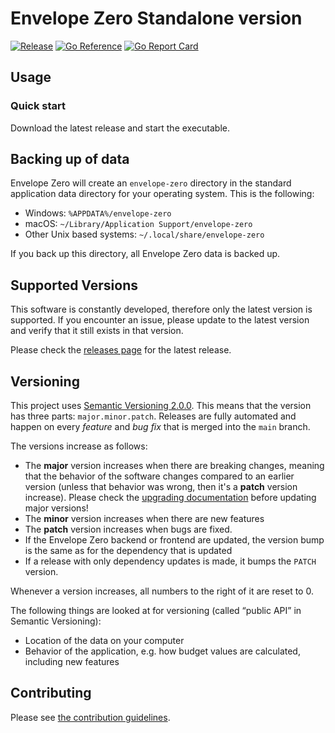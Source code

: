 # Envelope Zero Standalone version

[![Release](https://img.shields.io/github/release/envelope-zero/standalone.svg?style=flat-square)](https://github.com/envelope-zero/standalone/releases/latest) [![Go Reference](https://pkg.go.dev/badge/github.com/envelope-zero/standalone.svg)](https://pkg.go.dev/github.com/envelope-zero/standalone) [![Go Report Card](https://goreportcard.com/badge/github.com/envelope-zero/standalone)](https://goreportcard.com/report/github.com/envelope-zero/standalone)

## Usage

### Quick start

Download the latest release and start the executable.

## Backing up of data

Envelope Zero will create an `envelope-zero` directory in the standard application data directory for your operating system. This is the following:

- Windows: `%APPDATA%/envelope-zero`
- macOS: `~/Library/Application Support/envelope-zero`
- Other Unix based systems: `~/.local/share/envelope-zero`

If you back up this directory, all Envelope Zero data is backed up.

## Supported Versions

This software is constantly developed, therefore only the latest version is supported. If you encounter an issue, please update to the latest version and verify that it still exists in that version.

Please check the [releases page](https://github.com/envelope-zero/standalone/releases) for the latest release.

## Versioning

This project uses [Semantic Versioning 2.0.0](https://semver.org/spec/v2.0.0.html). This means that the version has three parts: `major.minor.patch`.
Releases are fully automated and happen on every _feature_ and _bug fix_ that is merged into the `main` branch.

The versions increase as follows:

- The **major** version increases when there are breaking changes, meaning that the behavior of the software changes compared to an earlier version (unless that behavior was wrong, then it's a **patch** version increase). Please check the [upgrading documentation](docs/upgrading.md) before updating major versions!
- The **minor** version increases when there are new features
- The **patch** version increases when bugs are fixed.
- If the Envelope Zero backend or frontend are updated, the version bump is the same as for the dependency that is updated
- If a release with only dependency updates is made, it bumps the `PATCH` version.

Whenever a version increases, all numbers to the right of it are reset to 0.

The following things are looked at for versioning (called “public API” in Semantic Versioning):

- Location of the data on your computer
- Behavior of the application, e.g. how budget values are calculated, including new features

## Contributing

Please see [the contribution guidelines](CONTRIBUTING.md).
